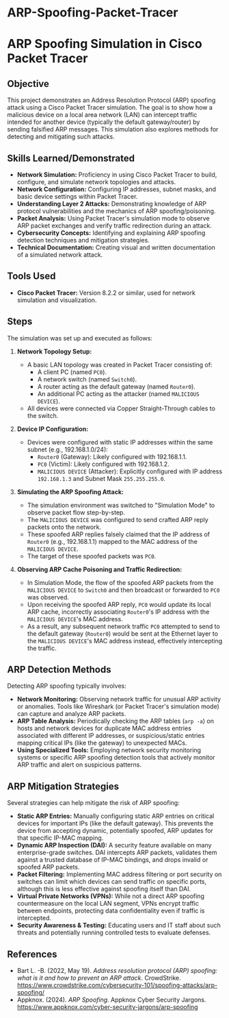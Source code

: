 # ARP-Spoofing-Packet-Tracer
# ARP Spoofing Simulation in Cisco Packet Tracer

## Objective

This project demonstrates an Address Resolution Protocol (ARP) spoofing attack using a Cisco Packet Tracer simulation. The goal is to show how a malicious device on a local area network (LAN) can intercept traffic intended for another device (typically the default gateway/router) by sending falsified ARP messages. This simulation also explores methods for detecting and mitigating such attacks.

## Skills Learned/Demonstrated

-   **Network Simulation:** Proficiency in using Cisco Packet Tracer to build, configure, and simulate network topologies and attacks.
-   **Network Configuration:** Configuring IP addresses, subnet masks, and basic device settings within Packet Tracer.
-   **Understanding Layer 2 Attacks:** Demonstrating knowledge of ARP protocol vulnerabilities and the mechanics of ARP spoofing/poisoning.
-   **Packet Analysis:** Using Packet Tracer's simulation mode to observe ARP packet exchanges and verify traffic redirection during an attack.
-   **Cybersecurity Concepts:** Identifying and explaining ARP spoofing detection techniques and mitigation strategies.
-   **Technical Documentation:** Creating visual and written documentation of a simulated network attack.

## Tools Used

-   **Cisco Packet Tracer:** Version 8.2.2 or similar, used for network simulation and visualization.

## Steps

The simulation was set up and executed as follows:

1.  **Network Topology Setup:**
    *   A basic LAN topology was created in Packet Tracer consisting of:
        *   A client PC (named `PC0`).
        *   A network switch (named `Switch0`).
        *   A router acting as the default gateway (named `Router0`).
        *   An additional PC acting as the attacker (named `MALICIOUS DEVICE`).
    *   All devices were connected via Copper Straight-Through cables to the switch.
      
2.  **Device IP Configuration:**
    *   Devices were configured with static IP addresses within the same subnet (e.g., 192.168.1.0/24):
        *   `Router0` (Gateway): Likely configured with 192.168.1.1.
        *   `PC0` (Victim): Likely configured with 192.168.1.2.
        *   `MALICIOUS DEVICE` (Attacker): Explicitly configured with IP address `192.168.1.3` and Subnet Mask `255.255.255.0`.

3.  **Simulating the ARP Spoofing Attack:**
    *   The simulation environment was switched to "Simulation Mode" to observe packet flow step-by-step.
    *   The `MALICIOUS DEVICE` was configured to send crafted ARP reply packets onto the network.
    *   These spoofed ARP replies falsely claimed that the IP address of `Router0` (e.g., 192.168.1.1) mapped to the MAC address of the `MALICIOUS DEVICE`.
    *   The target of these spoofed packets was `PC0`.

4.  **Observing ARP Cache Poisoning and Traffic Redirection:**
    *   In Simulation Mode, the flow of the spoofed ARP packets from the `MALICIOUS DEVICE` to `Switch0` and then broadcast or forwarded to `PC0` was observed.
    *   Upon receiving the spoofed ARP reply, `PC0` would update its local ARP cache, incorrectly associating `Router0`'s IP address with the `MALICIOUS DEVICE`'s MAC address.
    *   As a result, any subsequent network traffic `PC0` attempted to send to the default gateway (`Router0`) would be sent at the Ethernet layer to the `MALICIOUS DEVICE`'s MAC address instead, effectively intercepting the traffic.

## ARP Detection Methods

Detecting ARP spoofing typically involves:

-   **Network Monitoring:** Observing network traffic for unusual ARP activity or anomalies. Tools like Wireshark (or Packet Tracer's simulation mode) can capture and analyze ARP packets.
-   **ARP Table Analysis:** Periodically checking the ARP tables (`arp -a`) on hosts and network devices for duplicate MAC address entries associated with different IP addresses, or suspicious/static entries mapping critical IPs (like the gateway) to unexpected MACs.
-   **Using Specialized Tools:** Employing network security monitoring systems or specific ARP spoofing detection tools that actively monitor ARP traffic and alert on suspicious patterns.

## ARP Mitigation Strategies

Several strategies can help mitigate the risk of ARP spoofing:

-   **Static ARP Entries:** Manually configuring static ARP entries on critical devices for important IPs (like the default gateway). This prevents the device from accepting dynamic, potentially spoofed, ARP updates for that specific IP-MAC mapping.
-   **Dynamic ARP Inspection (DAI):** A security feature available on many enterprise-grade switches. DAI intercepts ARP packets, validates them against a trusted database of IP-MAC bindings, and drops invalid or spoofed ARP packets.
-   **Packet Filtering:** Implementing MAC address filtering or port security on switches can limit which devices can send traffic on specific ports, although this is less effective against spoofing itself than DAI.
-   **Virtual Private Networks (VPNs):** While not a direct ARP spoofing countermeasure on the local LAN segment, VPNs encrypt traffic between endpoints, protecting data confidentiality even if traffic is intercepted.
-   **Security Awareness & Testing:** Educating users and IT staff about such threats and potentially running controlled tests to evaluate defenses.

## References

-   Bart L. -B. (2022, May 19). *Address resolution protocol (ARP) spoofing: what is it and how to prevent an ARP attack*. CrowdStrike. https://www.crowdstrike.com/cybersecurity-101/spoofing-attacks/arp-spoofing/
-   Appknox. (2024). *ARP Spoofing*. Appknox Cyber Security Jargons. https://www.appknox.com/cyber-security-jargons/arp-spoofing
